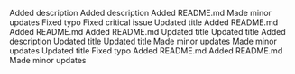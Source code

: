 Added description
Added description
Added README.md
Made minor updates
Fixed typo
Fixed critical issue
Updated title
Added README.md
Added README.md
Added README.md
Updated title
Updated title
Added description
Updated title
Updated title
Made minor updates
Made minor updates
Updated title
Fixed typo
Added README.md
Added README.md
Made minor updates
